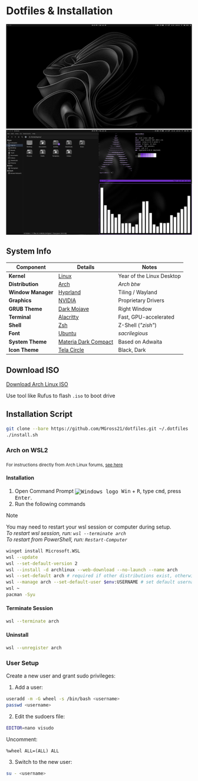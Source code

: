 # Dotfiles & Installation

![Desktop Preview](Pictures/screenshots/monochrome1.png)
![Theme Preview](Pictures/screenshots/preview1.png)

## System Info

| **Component**     | **Details**                                                          |        **Notes**            |
|-------------------|----------------------------------------------------------------------|-----------------------------|
| **Kernel**        | [Linux](https://github.com/torvalds/linux)                           |  Year of the Linux Desktop  |
| **Distribution**  | [Arch](https://archlinux.org)                                        |       *Arch btw*            |
| **Window Manager**| [Hyprland](https://wiki.hyprland.org)                                |    Tiling / Wayland         |
| **Graphics**      | [NVIDIA](https://wiki.archlinux.org/title/NVIDIA)                    |     Proprietary Drivers     |
| **GRUB Theme**    | [Dark Mojave](https://github.com/vinceliuice/Elegant-grub2-themes)   |      Right Window           |
| **Terminal**      | [Alacritty](https://github.com/alacritty/alacritty)                  | Fast, GPU-accelerated       |
| **Shell**         | [Zsh](https://www.zsh.org)                                           |    Z-Shell (*"zish"*)       |
| **Font**          | [Ubuntu](https://design.ubuntu.com/font/)                            |         *sacrilegious*      |
| **System Theme**  | [Materia Dark Compact](https://github.com/nana-4/materia-theme)      |      Based on Adwaita       |
| **Icon Theme**   | [Tela Circle](https://github.com/vinceliuice/Tela-circle-icon-theme)  |       Black, Dark           |

## Download ISO

[Download Arch Linux ISO](https://archlinux.org/download/)

Use tool like Rufus to flash `.iso` to boot drive

## Installation Script

```bash
git clone --bare https://github.com/MGross21/dotfiles.git ~/.dotfiles
./install.sh
```

<!-- ### Making Changes

```bash
alias dotfiles='/usr/bin/git --git-dir=$HOME/.dotfiles --work-tree=$HOME'
dotfiles checkout
dotfiles config --local status.showUntrackedFiles no
```

#### Examples

```bash
dotfiles status
dotfiles add .vimrc
dotfiles commit -m "Update vim config"
``` -->

### Arch on WSL2

<sub>For instructions directly from Arch Linux forums, [see here](https://wiki.archlinux.org/title/Install_Arch_Linux_on_WSL)</sub>

#### Installation

1. Open Command Prompt <kbd><img src="https://img.icons8.com/ios-filled/16/000000/windows8.png" alt="Windows logo" style="vertical-align:middle;"/> Win</kbd> + <kbd>R</kbd>, type <kbd>cmd</kbd>, press <kbd>Enter</kbd>.
2. Run the following commands

> [!Note]
> You may need to restart your wsl session or computer during setup. <br>
> *To restart wsl session, run: `wsl --terminate arch`* <br>
> *To restart from PowerShell, run: `Restart-Computer`*

```bash
winget install Microsoft.WSL
wsl --update
wsl --set-default-version 2
wsl --install -d archlinux --web-download --no-launch --name arch
wsl --set-default arch # required if other distributions exist, otherwise ignore
wsl --manage arch --set-default-user $env:USERNAME # set default username to same as windows computer
wsl ~
pacman -Syu
```

#### Terminate Session

```bash
wsl --terminate arch
```

#### Uninstall

```bash
wsl --unregister arch
```

### User Setup

Create a new user and grant sudo privileges:

1. Add a user:

```bash
useradd -m -G wheel -s /bin/bash <username>
passwd <username>
```

2. Edit the sudoers file:

```bash
EDITOR=nano visudo
```

Uncomment:

```plaintext
%wheel ALL=(ALL) ALL
```

3. Switch to the new user:

```bash
su - <username>
```
